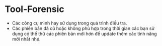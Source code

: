 # Tool-Forensic
- Các công cụ mình hay sử dụng trong quá trình điều tra.
- Các phiên bản đã cũ hoặc không phù hợp trong thời gian các bạn sử dụng có thể thử các phiên bản mới hơn để update thêm các tính năng mới nhất nhé.
